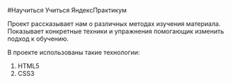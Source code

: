 

#Научиться Учиться ЯндексПрактикум


Проект рассказывает нам о различных методах изучения материала.  Показывает конкретные техники и упражнения помогающик изменить подход к обучению.

В проекте использованы такие технологии:
1. HTML5
2. CSS3
